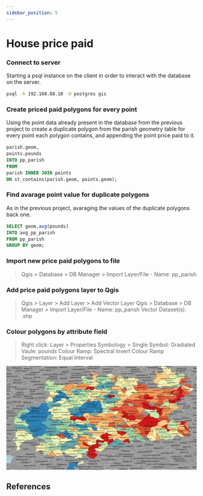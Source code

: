 ```yaml
---
sidebar_position: 5
---
```


# House price paid

### Connect to server

Starting a psql instance on the client in order to interact with the database on the server.

``` bash
psql -h 192.168.88.10 -U postgres gis
```

### Create priced paid polygons for every point

Using the point data already present in the database from the previous project to create a duplicate
polygon from the parish geometry table for every point each polygon contains, and appending the point
price paid to it.


``` sql
parish.geom,
points.pounds
INTO pp_parish
FROM
parish INNER JOIN points
ON st_contains(parish.geom, points.geom);
```
### Find avarage point value for duplicate polygons

As in the previous project, avaraging the values of the duplicate polygons back one.

``` sql
SELECT geom,avg(pounds)
INTO avg_pp_parish
FROM pp_parish
GROUP BY geom;
```
### Import new price paid polygons to file

> Qgis > Database > DB Manager > Import Layer/File - Name: pp_parish

### Add price paid polygons layer to Qgis

> Qgis > Layer > Add Layer > Add Vector Layer
> Qgis > Database > DB Manager > Import Layer/File - Name: pp_parish
> Vector Dataset(s): .shp

### Colour polygons by attribute field

> Right click: Layer > Properties
> Symbology > Single Symbol: Gradiated
> Vaule: pounds
> Colour Ramp: Spectral
> Invert Colour Ramp
> Segmentation: Equal Interval


![Docusaurus Plushie](/img/price-paid-parish.jpg)

## References